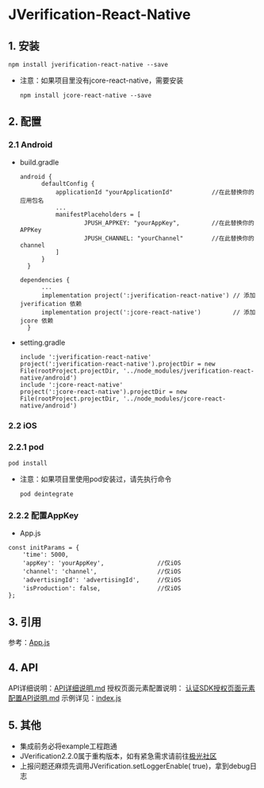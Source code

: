 # JVerification-React-Native

## 1. 安装

```
npm install jverification-react-native --save
```

* 注意：如果项目里没有jcore-react-native，需要安装

  ```
  npm install jcore-react-native --save
  ```

## 2. 配置

### 2.1 Android

* build.gradle

  ```
  android {
        defaultConfig {
            applicationId "yourApplicationId"           //在此替换你的应用包名
            ...
            manifestPlaceholders = [
                    JPUSH_APPKEY: "yourAppKey",         //在此替换你的APPKey
                    JPUSH_CHANNEL: "yourChannel"        //在此替换你的channel
            ]
        }
    }
  ```

  ```
  dependencies {
        ...
        implementation project(':jverification-react-native') // 添加 jverification 依赖
        implementation project(':jcore-react-native')         // 添加 jcore 依赖
    }
  ```

* setting.gradle

  ```
  include ':jverification-react-native'
  project(':jverification-react-native').projectDir = new File(rootProject.projectDir, '../node_modules/jverification-react-native/android')
  include ':jcore-react-native'
  project(':jcore-react-native').projectDir = new File(rootProject.projectDir, '../node_modules/jcore-react-native/android')
  ```

### 2.2 iOS

### 2.2.1 pod

```
pod install
```

* 注意：如果项目里使用pod安装过，请先执行命令

  ```
  pod deintegrate
  ```
  
### 2.2.2 配置AppKey

* App.js
```
const initParams = {
    'time': 5000,
    'appKey': 'yourAppKey',               //仅iOS
    'channel': 'channel',                 //仅iOS
    'advertisingId': 'advertisingId',     //仅iOS
    'isProduction': false,                //仅iOS
};
```

## 3. 引用

参考：[App.js](https://github.com/jpush/jverification-react-native/tree/master/example/App.js)

## 4. API
API详细说明：[API详细说明.md](https://github.com/jpush/jverification-react-native/blob/master/API%E8%AF%A6%E7%BB%86%E8%AF%B4%E6%98%8E.md)
授权页面元素配置说明：
[认证SDK授权页面元素配置API说明.md](https://github.com/jpush/jverification-react-native/blob/master/%E8%AE%A4%E8%AF%81SDK%E6%8E%88%E6%9D%83%E9%A1%B5%E9%9D%A2%E5%85%83%E7%B4%A0%E9%85%8D%E7%BD%AEAPI%E8%AF%B4%E6%98%8E.md)
示例详见：[index.js](https://github.com/jpush/jverification-react-native/tree/master/index.js)

## 5.  其他

* 集成前务必将example工程跑通
* JVerification2.2.0属于重构版本，如有紧急需求请前往[极光社区](https://community.jiguang.cn/c/question)
* 上报问题还麻烦先调用JVerification.setLoggerEnable( true)，拿到debug日志

 
